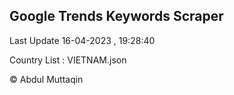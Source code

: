 

## Google Trends Keywords Scraper 
 
Last Update 16-04-2023 , 19:28:40

Country List :
VIETNAM.json



© Abdul Muttaqin 
